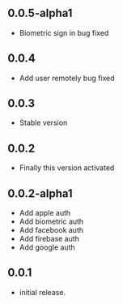## 0.0.5-alpha1
* Biometric sign in bug fixed

## 0.0.4
* Add user remotely bug fixed

## 0.0.3
* Stable version

## 0.0.2
* Finally this version activated

## 0.0.2-alpha1
* Add apple auth
* Add biometric auth
* Add facebook auth
* Add firebase auth
* Add google auth

## 0.0.1
* initial release.
